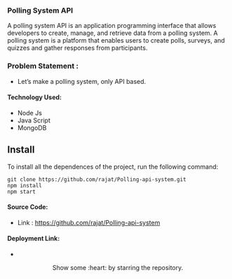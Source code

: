 ### Polling System API

A polling system API is an application programming interface that allows developers to create, manage, and retrieve data from a polling system. A polling system is a platform that enables users to create polls, surveys, and quizzes and gather responses from participants.

### Problem Statement : 
 - Let’s make a polling system, only API based.
 
#### Technology Used:
 - Node Js
 - Java Script
 - MongoDB
 

 ## Install

To install all the dependences of the project, run the following command:

    git clone https://github.com/rajat/Polling-api-system.git
    npm install
    npm start


#### Source Code:
 - Link : https://github.com/rajat/Polling-api-system


#### Deployment Link:
 -



<p align="center">
  Show some :heart: by starring the repository.
</p>





